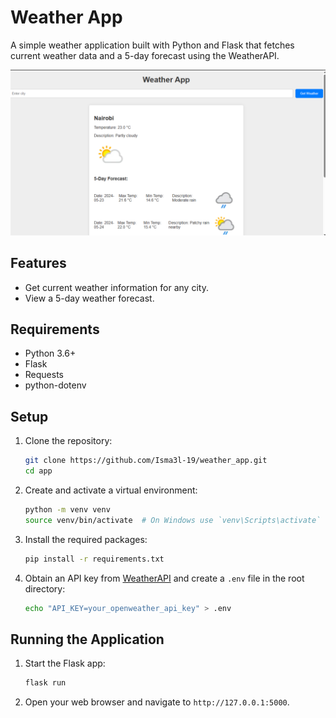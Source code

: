 # Weather App

A simple weather application built with Python and Flask that fetches current weather data and a 5-day forecast using the WeatherAPI.

![Screenshot](app/static/images/nairobi.png)

## Features

- Get current weather information for any city.
- View a 5-day weather forecast.

## Requirements

- Python 3.6+
- Flask
- Requests
- python-dotenv

## Setup

1. Clone the repository:

    ```sh
    git clone https://github.com/Isma3l-19/weather_app.git
    cd app
    ```

2. Create and activate a virtual environment:

    ```sh
    python -m venv venv
    source venv/bin/activate  # On Windows use `venv\Scripts\activate`
    ```

3. Install the required packages:

    ```sh
    pip install -r requirements.txt
    ```

4. Obtain an API key from [WeatherAPI](https://www.weatherapi.com/) and create a `.env` file in the root directory:

    ```sh
    echo "API_KEY=your_openweather_api_key" > .env
    ```

## Running the Application

1. Start the Flask app:

    ```sh
    flask run
    ```

2. Open your web browser and navigate to `http://127.0.0.1:5000`.
